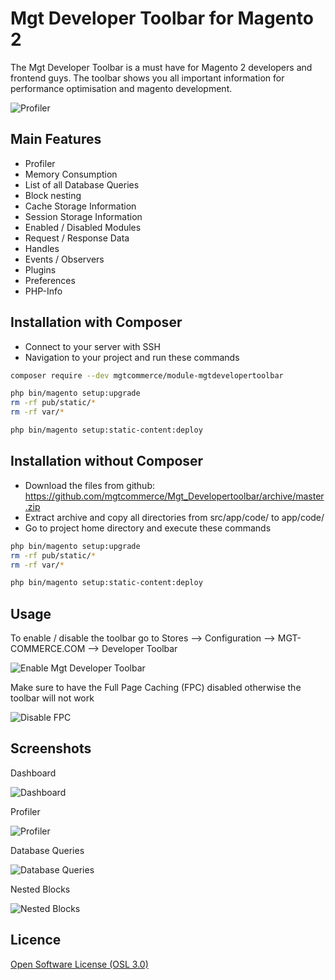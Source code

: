 Mgt Developer Toolbar for Magento 2
============================

The Mgt Developer Toolbar is a must have for Magento 2 developers and frontend guys.
The toolbar shows you all important information for performance optimisation and magento development.

![Profiler](doc/static_files/profiler.png "Profiler")

## Main Features

* Profiler
* Memory Consumption
* List of all Database Queries
* Block nesting
* Cache Storage Information
* Session Storage Information
* Enabled / Disabled Modules
* Request / Response Data
* Handles
* Events / Observers
* Plugins
* Preferences
* PHP-Info

## Installation with Composer

* Connect to your server with SSH
* Navigation to your project and run these commands
 
```bash
composer require --dev mgtcommerce/module-mgtdevelopertoolbar

php bin/magento setup:upgrade
rm -rf pub/static/* 
rm -rf var/*

php bin/magento setup:static-content:deploy
```

## Installation without Composer

* Download the files from github: https://github.com/mgtcommerce/Mgt_Developertoolbar/archive/master.zip
* Extract archive and copy all directories from src/app/code/ to app/code/
* Go to project home directory and execute these commands

```bash
php bin/magento setup:upgrade
rm -rf pub/static/* 
rm -rf var/*

php bin/magento setup:static-content:deploy
```


## Usage

To enable / disable the toolbar go to Stores --> Configuration --> MGT-COMMERCE.COM --> Developer Toolbar

![Enable Mgt Developer Toolbar](doc/static_files/enable_toolbar.png "Enable Mgt Developer Toolbar")

Make sure to have the Full Page Caching (FPC) disabled otherwise the toolbar will not work

![Disable FPC](doc/static_files/disable_fpc.png "Disable FPC")

## Screenshots

Dashboard

![Dashboard](doc/static_files/dashboard.png "Dashboard")

Profiler

![Profiler](doc/static_files/profiler.png "Profiler")

Database Queries

![Database Queries](doc/static_files/database_queries.png "Database Queries")

Nested Blocks

![Nested Blocks](doc/static_files/blocks.png "Nested Blocks")

## Licence
[Open Software License (OSL 3.0)](http://opensource.org/licenses/osl-3.0.php)
